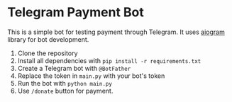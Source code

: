 # Telegram Payment Bot

This is a simple bot for testing payment through Telegram. It uses [aiogram](https://github.com/aiogram/aiogram) library for bot development.

1. Clone the repository
2. Install all dependencies with `pip install -r requirements.txt`
3. Create a Telegram bot with `@BotFather`
4. Replace the token in `main.py` with your bot's token
5. Run the bot with `python main.py`
6. Use `/donate` button for payment.
